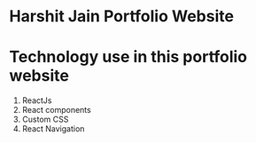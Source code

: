 # Harshit Jain Portfolio Website

# Technology use in this portfolio website
1. ReactJs
2. React components
3. Custom CSS
4. React Navigation


